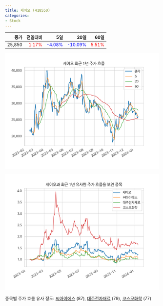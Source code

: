 ```yaml
---
title: 제이오 (418550)
categories:
- Stock
---
```


|종가|전일대비|5일|20일|60일|
|---:|-------:|--:|---:|---:|
|25,850|<span style="color: red">1.17%</span>|<span style="color: blue">-4.08%</span>|<span style="color: blue">-10.09%</span>|<span style="color: red">5.51%</span>|


<!-- more -->

![418550](/assets/images/stock/418550.png)

![418550](/assets/images/stock/418550_sim.png)

종목별 주가 흐름 유사 정도:
[씨아이에스](/stock/222080/) (87),
[대주전자재료](/stock/078600/) (79),
[코스모화학](/stock/005420/) (77)